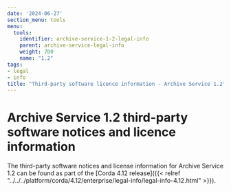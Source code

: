 ```yaml
---
date: '2024-06-27'
section_menu: tools
menu:
  tools:
    identifier: archive-service-1-2-legal-info
    parent: archive-service-legal-info
    weight: 700
    name: "1.2"
tags:
- legal
- info
title: "Third-party software licence information - Archive Service 1.2"
---
```


# Archive Service 1.2 third-party software notices and licence information

The third-party software notices and license information for Archive Service 1.2 can be found as part of the [Corda 4.12 release]({{< relref "../../../platform/corda/4.12/enterprise/legal-info/legal-info-4.12.html" >}}).
